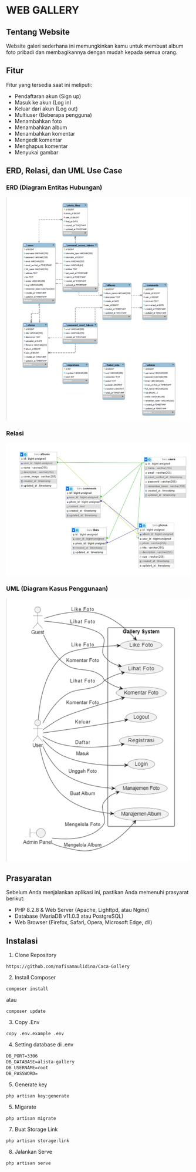 # WEB GALLERY

## Tentang Website

Website galeri sederhana ini memungkinkan kamu untuk membuat album foto pribadi dan membagikannya dengan mudah kepada semua orang.

## Fitur

Fitur yang tersedia saat ini meliputi:
- Pendaftaran akun (Sign up)
- Masuk ke akun (Log in)
- Keluar dari akun (Log out)
- Multiuser (Beberapa pengguna)
- Menambahkan foto
- Menambahkan album
- Menambahkan komentar
- Mengedit komentar
- Menghapus komentar
- Menyukai gambar

## ERD, Relasi, dan UML Use Case

### ERD (Diagram Entitas Hubungan)

![ERD](https://github.com/nafisamaulidina/Caca-Gallery/blob/main/erd.jpeg)

### Relasi

![Relasi](https://github.com/nafisamaulidina/Caca-Gallery/blob/main/relasi.jpeg)

### UML (Diagram Kasus Penggunaan)

![UML](https://github.com/nafisamaulidina/Caca-Gallery/blob/main/uml.jpeg)

## Prasyaratan

Sebelum Anda menjalankan aplikasi ini, pastikan Anda memenuhi prasyarat berikut:
- PHP 8.2.8 & Web Server (Apache, Lighttpd, atau Nginx)
- Database (MariaDB v11.0.3 atau PostgreSQL)
- Web Browser (Firefox, Safari, Opera, Microsoft Edge, dll)

## Instalasi

1. Clone Repository
```
https://github.com/nafisamaulidina/Caca-Gallery
```

2. Install Composer
```
composer install
```
atau
```
composer update
```

3. Copy .Env
```
copy .env.example .env
```

4. Setting database di .env
```
DB_PORT=3306
DB_DATABASE=alista-gallery
DB_USERNAME=root
DB_PASSWORD=
```

5. Generate key
```
php artisan key:generate
```

5. Migarate
```
php artisan migrate
```

7. Buat Storage Link
```
php artisan storage:link
```

8. Jalankan Serve
```
php artisan serve
```
